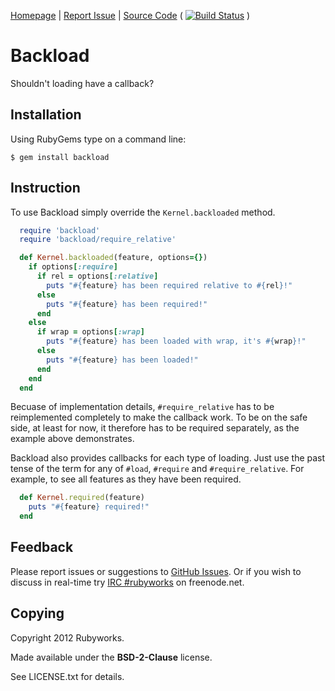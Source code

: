 [Homepage](http://rubygems.org/gems/backload) |
[Report Issue](http://github.com/rubyworks/backload/issues) |
[Source Code](http://github.com/rubyworks/backload) 
( [![Build Status](https://secure.travis-ci.org/rubyworks/backload.png)](http://travis-ci.org/rubyworks/backload) )


# Backload

Shouldn't loading have a callback?


## Installation

Using RubyGems type on a command line:

    $ gem install backload


## Instruction

To use Backload simply override the `Kernel.backloaded` method.

```ruby
  require 'backload'
  require 'backload/require_relative'

  def Kernel.backloaded(feature, options={})
    if options[:require]
      if rel = options[:relative]
        puts "#{feature} has been required relative to #{rel}!"
      else
        puts "#{feature} has been required!"
      end
    else
      if wrap = options[:wrap]
        puts "#{feature} has been loaded with wrap, it's #{wrap}!"  
      else
        puts "#{feature} has been loaded!" 
      end
    end
  end
```

Becuase of implementation details, `#require_relative` has to be reimplemented completely 
to make the callback work. To be on the safe side, at least for now, it therefore has to
be required separately, as the example above demonstrates.

Backload also provides callbacks for each type of loading. Just use the past tense
of the term for any of `#load`, `#require` and `#require_relative`. For example, to
see all features as they have been required.

```ruby
  def Kernel.required(feature)
    puts "#{feature} required!"
  end
```

## Feedback

Please report issues or suggestions to
[GitHub Issues](http://github.com/rubyworks/backload/issues).
Or if you wish to discuss in real-time try [IRC #rubyworks](irc://chat.us.freenet.org/rubyworks) on freenode.net.


## Copying

Copyright 2012 Rubyworks.

Made available under the **BSD-2-Clause** license.

See LICENSE.txt for details.

